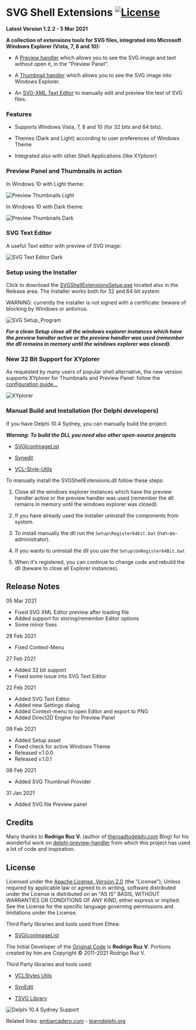 # SVG Shell Extensions [![License](https://img.shields.io/badge/License-Apache%202.0-yellowgreen.svg)](https://opensource.org/licenses/Apache-2.0)

**Latest Version 1.2.2 - 5 Mar 2021**

**A collection of extensions tools for SVG files, integrated into Microsoft Windows Explorer (Vista, 7, 8 and 10):**

- A [Preview handler][1]  which allows you to see the SVG image and text without open it, in the "Preview Panel".
 
- A [Thumbnail handler][2] which allows you to see the SVG image into Windows Explorer.

- An [SVG-XML Text Editor][10] to manually edit and preview the text of SVG files.

### Features
- Supports Windows Vista, 7, 8 and 10 (for 32 bits and 64 bits).

- Themes (Dark and Light) according to user preferences of Windows Theme

- Integrated also with other Shell Applications (like XYplorer)

### Preview Panel and Thumbnails in action ###

In Windows 10 with Light theme:

![Preview Thumbnails Light](./Images/PreviewThumbnailsLight.png)

In Windows 10 with Dark theme:

![Preview Thumbnails Dark](./Images/PreviewThumbnailsDark.png)

### SVG Text Editor

A useful Text editor with preview of SVG Image:

![SVG Text Editor Dark](./Images/SVGTextEditorDark.png)

### Setup using the Installer

Click to download the [SVGShellExtensionsSetup.exe][3] located also in the Release area. The Installer works both for 32 and 64 bit system.

WARNING: currently the installer is not signed with a certificate: beware of blocking by Windows or antivirus.

![SVG Setup_Program](./Images/Setup.png)

***For a clean Setup close all the windows explorer instances which have the preview handler active or the preview handler was used (remember the dll remains in memory until the windows explorer was closed).***

### New 32 Bit Support for XYplorer ###

As requested by many users of popular shell alternative, the new version supports XYplorer for Thumbnails and Preview Panel: follow the [configuration guide...](https://github.com/EtheaDev/SVGShellExtensions/wiki/XYplorer-Support)

![XYplorer](./Images/XYplorer_Preview.png)

### Manual Build and Installation (for Delphi developers) ###

If you have Delphi 10.4 Sydney, you can manually build the project:

***Warning: To build the DLL you need also other open-source projects***

- [SVGIconImageList][4]

- [Synedit][5]

- [VCL-Style-Utils][6]

To manually install the SVGShellExtensions.dll follow these steps:

1. Close all the windows explorer instances which have the preview handler active or the preview handler was used (remember the dll remains in memory until the windows explorer was closed).
  
2. If you have already used the installer uninstall the components from system.
     
3. To install manually the dll run the `Setup\Register64bit.bat` (run-as-administrator).

4. If you wanto to uninstall the dll you use the `Setup\UnRegister64Bit.bat`

5. When it's registered, you can continue to change code and rebuild the dll (beware to close all Explorer instances).

## Release Notes ##

05 Mar 2021
- Fixed SVG XML Editor preview after loading file
- Added support for storing/remember Editor options
- Some minor fixes

28 Feb 2021
- Fixed Context-Menu

27 Feb 2021
- Added 32 bit support
- Fixed some issue into SVG Text Editor

22 Feb 2021
- Added SVG Text Editor
- Added new Settings dialog
- Added Context-menu to open Editor and export to PNG
- Added Direct2D Engine for Preview Panel

09 Feb 2021
- Added Setup asset
- Fixed check for active Windows Theme
- Released v.1.0.0
- Released v.1.0.1

08 Feb 2021
- Added SVG Thumbnail Provider

31 Jan 2021
- Added SVG file Preview panel

## Credits

Many thanks to **Rodrigo Ruz V.** (author of [theroadtodelphi.com][7] Blog) for his wonderful work on [delphi-preview-handler][8] from which this project has used a lot of code and inspiration.

## License

Licensed under the [Apache License, Version 2.0][9] (the "License");
Unless required by applicable law or agreed to in writing, software distributed under the License is distributed on an "AS IS" BASIS, WITHOUT WARRANTIES OR CONDITIONS OF ANY KIND, either express or implied. See the License for the specific language governing permissions and limitations under the License.

Third Party libraries and tools used from Ethea:

- [SVGIconImageList][4]

The Initial Developer of the [Original Code][8] is **Rodrigo Ruz V**. Portions created by him are Copyright © 2011-2021 Rodrigo Ruz V.

Third Party libraries and tools used:

- [VCLStyles Utils][6]

- [SynEdit][5]

- [TSVG Library][10]

![Delphi 10.4 Sydney Support](https://github.com/EtheaDev/SVGShellExtensions/raw/main/Setup/SupportingDelphi.jpg)

Related links: [embarcadero.com][11] - [learndelphi.org][12]


[1]: https://docs.microsoft.com/en-us/windows/win32/shell/preview-handlers
[2]: https://docs.microsoft.com/en-us/windows/win32/shell/thumbnail-providers
[3]: https://github.com/EtheaDev/SVGShellExtensions/releases/latest/download/SVGShellExtensionsSetup.exe
[4]: https://github.com/EtheaDev/SVGIconImageList
[5]: https://github.com/SynEdit/SynEdit
[6]: https://github.com/RRUZ/vcl-styles-utils
[7]: https://theroadtodelphi.com/
[8]: https://github.com/RRUZ/delphi-preview-handler
[9]: https://opensource.org/licenses/Apache-2.0
[10]: https://github.com/EtheaDev/SVGShellExtensions/wiki/Using-The-SVG-Text-Editor
[10]: http://www.mwcs.de
[11]: https://www.embarcadero.com/
[12]: https://learndelphi.org/
